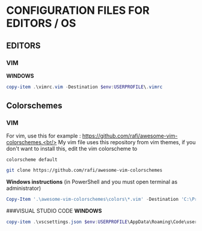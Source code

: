 # CONFIGURATION FILES FOR EDITORS / OS

## EDITORS
### VIM
**WINDOWS**
```powershell
copy-item .\vimrc.vim -Destination $env:USERPROFILE\.vimrc
```


## Colorschemes

### VIM
For vim, use this for example : https://github.com/rafi/awesome-vim-colorschemes.<br/>
My vim file uses this repository from vim themes, if you don't want to install this, edit the vim colorscheme to
```vim
colorscheme default
```

```bash
git clone https://github.com/rafi/awesome-vim-colorschemes
```

**Windows instructions** (in PowerShell and you must open terminal as administrator)


```powershell
Copy-Item '.\awesome-vim-colorschemes\colors\*.vim' -Destination 'C:\Program Files\vim\vim82\colors\'
```
###VISUAL STUDIO CODE
**WINDOWS**
```powershell
copy-item .\vscsettings.json $env:USERPROFILE\AppData\Roaming\Code\user\settings.json
```